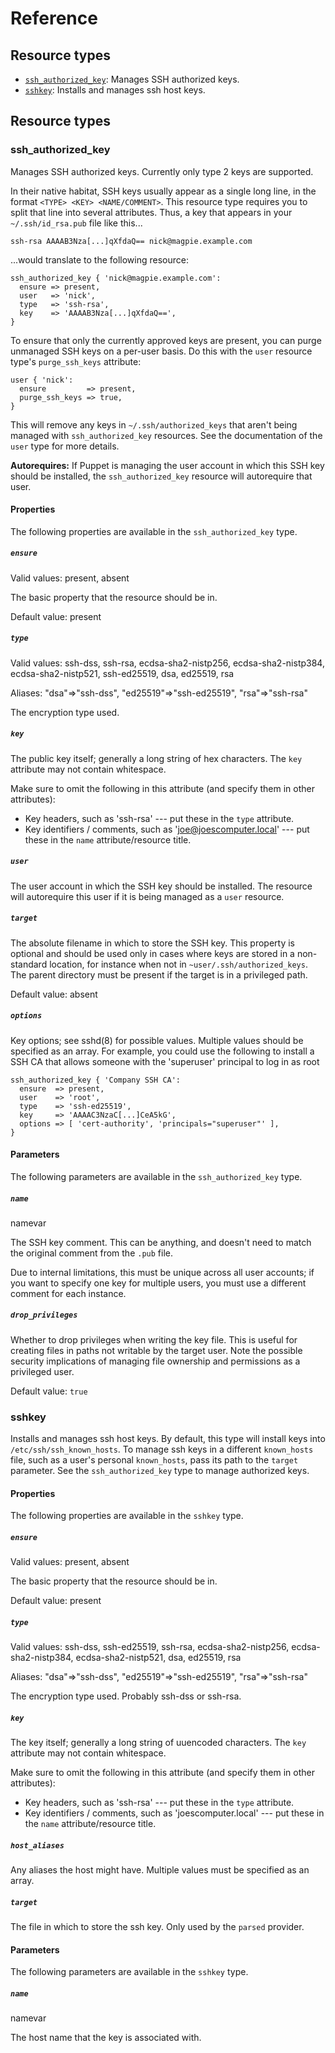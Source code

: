 # Reference

## Resource types
* [`ssh_authorized_key`](#ssh_authorized_key): Manages SSH authorized keys.
* [`sshkey`](#sshkey): Installs and manages ssh host keys.

## Resource types

### ssh_authorized_key

Manages SSH authorized keys. Currently only type 2 keys are supported.

In their native habitat, SSH keys usually appear as a single long line, in
the format `<TYPE> <KEY> <NAME/COMMENT>`. This resource type requires you
to split that line into several attributes. Thus, a key that appears in
your `~/.ssh/id_rsa.pub` file like this...

    ssh-rsa AAAAB3Nza[...]qXfdaQ== nick@magpie.example.com

...would translate to the following resource:

    ssh_authorized_key { 'nick@magpie.example.com':
      ensure => present,
      user   => 'nick',
      type   => 'ssh-rsa',
      key    => 'AAAAB3Nza[...]qXfdaQ==',
    }

To ensure that only the currently approved keys are present, you can purge
unmanaged SSH keys on a per-user basis. Do this with the `user` resource
type's `purge_ssh_keys` attribute:

    user { 'nick':
      ensure         => present,
      purge_ssh_keys => true,
    }

This will remove any keys in `~/.ssh/authorized_keys` that aren't being
managed with `ssh_authorized_key` resources. See the documentation of the
`user` type for more details.

**Autorequires:** If Puppet is managing the user account in which this
SSH key should be installed, the `ssh_authorized_key` resource will autorequire
that user.


#### Properties

The following properties are available in the `ssh_authorized_key` type.

##### `ensure`

Valid values: present, absent

The basic property that the resource should be in.

Default value: present

##### `type`

Valid values: ssh-dss, ssh-rsa, ecdsa-sha2-nistp256, ecdsa-sha2-nistp384, ecdsa-sha2-nistp521, ssh-ed25519, dsa, ed25519, rsa

Aliases: "dsa"=>"ssh-dss", "ed25519"=>"ssh-ed25519", "rsa"=>"ssh-rsa"

The encryption type used.

##### `key`

The public key itself; generally a long string of hex characters. The `key`
attribute may not contain whitespace.

Make sure to omit the following in this attribute (and specify them in
other attributes):

* Key headers, such as 'ssh-rsa' --- put these in the `type` attribute.
* Key identifiers / comments, such as 'joe@joescomputer.local' --- put these in
  the `name` attribute/resource title.

##### `user`

The user account in which the SSH key should be installed. The resource
will autorequire this user if it is being managed as a `user` resource.

##### `target`

The absolute filename in which to store the SSH key. This
property is optional and should be used only in cases where keys
are stored in a non-standard location, for instance when not in
`~user/.ssh/authorized_keys`. The parent directory must be present
if the target is in a privileged path.

Default value: absent

##### `options`

Key options; see sshd(8) for possible values. Multiple values
should be specified as an array. For example, you could use the
following to install a SSH CA that allows someone with the
'superuser' principal to log in as root

    ssh_authorized_key { 'Company SSH CA':
      ensure  => present,
      user    => 'root',
      type    => 'ssh-ed25519',
      key     => 'AAAAC3NzaC[...]CeA5kG',
      options => [ 'cert-authority', 'principals="superuser"' ],
    }

#### Parameters

The following parameters are available in the `ssh_authorized_key` type.

##### `name`

namevar

The SSH key comment. This can be anything, and doesn't need to match
the original comment from the `.pub` file.

Due to internal limitations, this must be unique across all user accounts;
if you want to specify one key for multiple users, you must use a different
comment for each instance.

##### `drop_privileges`

Whether to drop privileges when writing the key file. This is
useful for creating files in paths not writable by the target user. Note
the possible security implications of managing file ownership and
permissions as a privileged user.

Default value: `true`

### sshkey

Installs and manages ssh host keys.  By default, this type will
install keys into `/etc/ssh/ssh_known_hosts`. To manage ssh keys in a
different `known_hosts` file, such as a user's personal `known_hosts`,
pass its path to the `target` parameter. See the `ssh_authorized_key`
type to manage authorized keys.


#### Properties

The following properties are available in the `sshkey` type.

##### `ensure`

Valid values: present, absent

The basic property that the resource should be in.

Default value: present

##### `type`

Valid values: ssh-dss, ssh-ed25519, ssh-rsa, ecdsa-sha2-nistp256, ecdsa-sha2-nistp384, ecdsa-sha2-nistp521, dsa, ed25519, rsa

Aliases: "dsa"=>"ssh-dss", "ed25519"=>"ssh-ed25519", "rsa"=>"ssh-rsa"

The encryption type used.  Probably ssh-dss or ssh-rsa.

##### `key`

The key itself; generally a long string of uuencoded characters. The `key`
attribute may not contain whitespace.

Make sure to omit the following in this attribute (and specify them in
other attributes):

* Key headers, such as 'ssh-rsa' --- put these in the `type` attribute.
* Key identifiers / comments, such as 'joescomputer.local' --- put these in
  the `name` attribute/resource title.

##### `host_aliases`

Any aliases the host might have.  Multiple values must be
specified as an array.

##### `target`

The file in which to store the ssh key.  Only used by
the `parsed` provider.

#### Parameters

The following parameters are available in the `sshkey` type.

##### `name`

namevar

The host name that the key is associated with.
